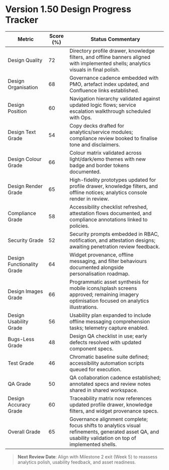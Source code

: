 # Version 1.50 Design Progress Tracker

| Metric | Score (%) | Status Commentary |
| --- | --- | --- |
| Design Quality | 72 | Directory profile drawer, knowledge filters, and offline banners aligned with implemented shells; analytics visuals in final polish. |
| Design Organisation | 68 | Governance cadence embedded with PMO, artefact index updated, and Confluence links established. |
| Design Position | 60 | Navigation hierarchy validated against updated logic flows; service escalation walkthrough scheduled with Ops. |
| Design Text Grade | 54 | Copy decks drafted for analytics/service modules; compliance review booked to finalise tone and disclaimers. |
| Design Colour Grade | 66 | Colour matrix validated across light/dark/emo themes with new badge and border tokens documented. |
| Design Render Grade | 65 | High-fidelity prototypes updated for profile drawer, knowledge filters, and offline notices; analytics console render in review. |
| Compliance Grade | 58 | Accessibility checklist refreshed, attestation flows documented, and compliance annotations linked to policies. |
| Security Grade | 52 | Security prompts embedded in RBAC, notification, and attestation designs; awaiting penetration review feedback. |
| Design Functionality Grade | 64 | Widget provenance, offline messaging, and filter behaviours documented alongside personalisation roadmap. |
| Design Images Grade | 66 | Programmatic asset synthesis for mobile icons/splash screens approved; remaining imagery optimisation focused on analytics illustrations. |
| Design Usability Grade | 56 | Usability plan expanded to include offline messaging comprehension tasks; telemetry capture enabled. |
| Bugs-Less Grade | 48 | Design QA checklist in use; early defects resolved with updated component specs. |
| Test Grade | 46 | Chromatic baseline suite defined; accessibility automation scripts queued for execution. |
| QA Grade | 50 | QA collaboration cadence established; annotated specs and review notes shared in shared workspace. |
| Design Accuracy Grade | 60 | Traceability matrix now references updated profile drawer, knowledge filters, and widget provenance specs. |
| Overall Grade | 65 | Governance alignment complete; focus shifts to analytics visual refinements, generated asset QA, and usability validation on top of implemented shells. |

> **Next Review Date**: Align with Milestone 2 exit (Week 5) to reassess analytics polish, usability feedback, and asset readiness.

